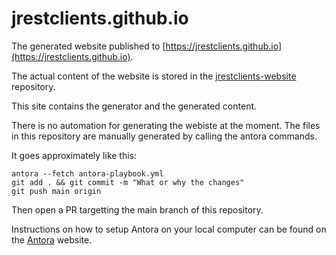 # jrestclients.github.io

The generated website published to [https://jrestclients.github.io](https://jrestclients.github.io).

The actual content of the website is stored in the [jrestclients-website](https://github.com/jrestclients/jrestclients-website) repository.

This site contains the generator and the generated content.

There is no automation for generating the webiste at the moment.
The files in this repository are manually generated by calling the antora commands.

It goes approximately like this:

```
antora --fetch antora-playbook.yml
git add . && git commit -m "What or why the changes"
git push main origin
```

Then open a PR targetting the main branch of this repository.

Instructions on how to setup Antora on your local computer can be found on the [Antora](https://antora.org) website.
